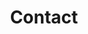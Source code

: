 ---
layout: default
title: Contact
description: Get in touch today with Christian Matt and connect here or via social media.
---